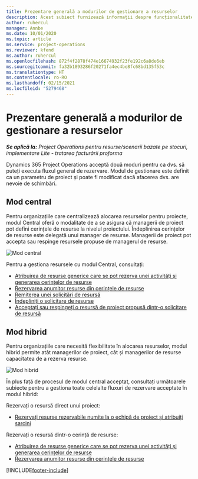 ```yaml
---
title: Prezentare generală a modurilor de gestionare a resurselor
description: Acest subiect furnizează informații despre funcționalitatea de management al resurselor Dynamics 365 Project Operations.
author: ruhercul
manager: Annbe
ms.date: 10/01/2020
ms.topic: article
ms.service: project-operations
ms.reviewer: kfend
ms.author: ruhercul
ms.openlocfilehash: 872f4f2878f474e16674932f23fe192c6a8de6eb
ms.sourcegitcommit: fa32b1893286f20271fa4ec4be8fc68bd135f53c
ms.translationtype: HT
ms.contentlocale: ro-RO
ms.lasthandoff: 02/15/2021
ms.locfileid: "5279468"
---
```

# <a name="resource-management-modes-overview"></a>Prezentare generală a modurilor de gestionare a resurselor

_**Se aplică la:** Project Operations pentru resurse/scenarii bazate pe stocuri, implementare Lite - tratarea facturării proforma_


Dynamics 365 Project Operations acceptă două moduri pentru ca dvs. să puteți executa fluxul general de rezervare. Modul de gestionare este definit ca un parametru de proiect și poate fi modificat dacă afacerea dvs. are nevoie de schimbări.    

## <a name="central-mode"></a>Mod central
Pentru organizațiile care centralizează alocarea resurselor pentru proiecte, modul Central oferă o modalitate de a se asigura că managerii de proiect pot defini cerințele de resurse la nivelul proiectului. Îndeplinirea cerințelor de resurse este delegată unui manager de resurse. Managerii de proiect pot accepta sau respinge resursele propuse de managerul de resurse.

![Mod central](./media/resource-management-central.png)

Pentru a gestiona resursele cu modul Central, consultați:

- [Atribuirea de resurse generice care se pot rezerva unei activități și generarea cerințelor de resurse](https://docs.microsoft.com/dynamics365/project-service/assign-generic-bookable-resource)
- [Rezervarea anumitor resurse din cerințele de resurse](https://docs.microsoft.com/dynamics365/project-service/book-named-resource)
- [Remiterea unei solicitări de resursă](https://docs.microsoft.com/dynamics365/project-service/submit-resource-request)
- [Îndepliniți o solicitare de resurse](https://docs.microsoft.com/dynamics365/project-service/resource-management-fulfill-requests)
- [Acceptați sau respingeți o resursă de proiect propusă dintr-o solicitare de resursă](https://docs.microsoft.com/dynamics365/project-service/accept-reject-proposed-resource)

## <a name="hybrid-mode"></a>Mod hibrid
Pentru organizațiile care necesită flexibilitate în alocarea resurselor, modul hibrid permite atât managerilor de proiect, cât și managerilor de resurse capacitatea de a rezerva resurse.

![Mod hibrid](./media/resource-management-hybrid.png)

În plus față de procesul de modul central acceptat, consultați următoarele subiecte pentru a gestiona toate celelalte fluxuri de rezervare acceptate în modul hibrid:

Rezervați o resursă direct unui proiect:
- [Rezervați resurse rezervabile numite la o echipă de proiect și atribuiți sarcini](https://docs.microsoft.com/dynamics365/project-service/assign-named-bookable-resource)

Rezervați o resursă dintr-o cerință de resurse:
- [Atribuirea de resurse generice care se pot rezerva unei activități și generarea cerințelor de resurse](https://docs.microsoft.com/dynamics365/project-service/assign-generic-bookable-resource)
- [Rezervarea anumitor resurse din cerințele de resurse](https://docs.microsoft.com/dynamics365/project-service/book-named-resource)


[!INCLUDE[footer-include](../includes/footer-banner.md)]